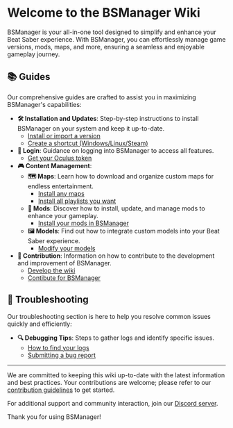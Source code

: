 # Welcome to the BSManager Wiki

BSManager is your all-in-one tool designed to simplify and enhance your Beat Saber experience. With BSManager, you can effortlessly manage game versions, mods, maps, and more, ensuring a seamless and enjoyable gameplay journey.

## 📚 Guides

Our comprehensive guides are crafted to assist you in maximizing BSManager's capabilities:

- **🛠️ Installation and Updates**: Step-by-step instructions to install BSManager on your system and keep it up-to-date.
    - [Install or import a version](how-to-install-or-import-a-version)
    - [Create a shortcut (Windows/Linux/Steam)]()
- **🔑 Login**: Guidance on logging into BSManager to access all features.
    - [Get your Oculus token]()
- **🎮 Content Management**:
    - **🗺️ Maps**: Learn how to download and organize custom maps for endless entertainment.
        - [Install any maps]()
        - [Install all playlists you want]()
    - **🧩 Mods**: Discover how to install, update, and manage mods to enhance your gameplay.
        - [Install your mods in BSManager]()
    - **🖼️ Models**: Find out how to integrate custom models into your Beat Saber experience.
        - [Modify your models]()
- **🤝 Contribution**: Information on how to contribute to the development and improvement of BSManager.
    - [Develop the wiki]()
    - [Contibute for BSManager]()

## 🐞 Troubleshooting

Our troubleshooting section is here to help you resolve common issues quickly and efficiently:

<!-- - **⚙️ Connection Issues**: Solutions for problems related to connecting BSManager to required services. -->

<!-- - **💾 Installation Problems**: Guidance on fixing errors during setup or version updates. -->

<!-- - **🎮 Gameplay Issues**: Fixes for issues impacting Beat Saber performance. -->

- **🔍 Debugging Tips**: Steps to gather logs and identify specific issues.
    - [How to find your logs]()
    - [Submitting a bug report]()
----

We are committed to keeping this wiki up-to-date with the latest information and best practices. Your contributions are welcome; please refer to our [contribution guidelines]() to get started.

For additional support and community interaction, join our [Discord server]().

Thank you for using BSManager!
